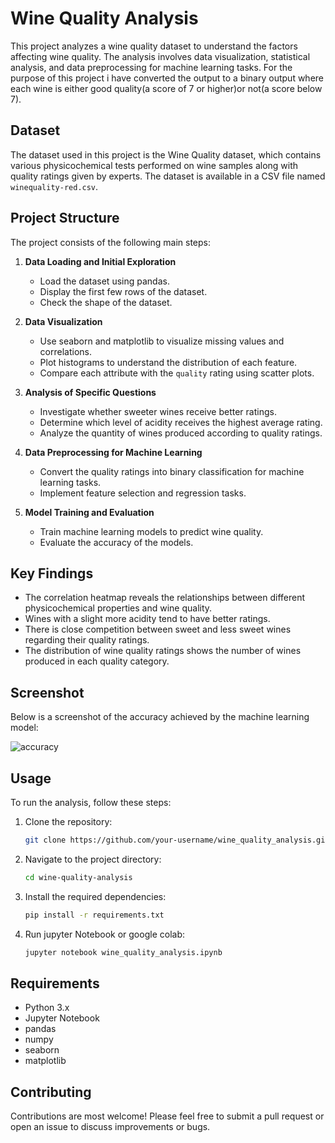 # Wine Quality Analysis

This project analyzes a wine quality dataset to understand the factors affecting wine quality. The analysis involves data visualization, statistical analysis, and data preprocessing for machine learning tasks. For the purpose of this project i have converted the output to a binary output where each wine is either good quality(a score of 7 or higher)or not(a score below 7). 

## Dataset

The dataset used in this project is the Wine Quality dataset, which contains various physicochemical tests performed on wine samples along with quality ratings given by experts. The dataset is available in a CSV file named `winequality-red.csv`.

## Project Structure

The project consists of the following main steps:

1. **Data Loading and Initial Exploration**
   - Load the dataset using pandas.
   - Display the first few rows of the dataset.
   - Check the shape of the dataset.

2. **Data Visualization**
   - Use seaborn and matplotlib to visualize missing values and correlations.
   - Plot histograms to understand the distribution of each feature.
   - Compare each attribute with the `quality` rating using scatter plots.

3. **Analysis of Specific Questions**
   - Investigate whether sweeter wines receive better ratings.
   - Determine which level of acidity receives the highest average rating.
   - Analyze the quantity of wines produced according to quality ratings.

4. **Data Preprocessing for Machine Learning**
   - Convert the quality ratings into binary classification for machine learning tasks.
   - Implement feature selection and regression tasks.

5. **Model Training and Evaluation**
   - Train machine learning models to predict wine quality.
   - Evaluate the accuracy of the models.

## Key Findings

- The correlation heatmap reveals the relationships between different physicochemical properties and wine quality.
- Wines with a slight more acidity tend to have better ratings.
- There is close competition between sweet and less sweet wines regarding their quality ratings.
- The distribution of wine quality ratings shows the number of wines produced in each quality category.

## Screenshot

Below is a screenshot of the accuracy achieved by the machine learning model:

![accuracy](https://github.com/user-attachments/assets/e21e6b57-ee7c-44b4-9969-8f7b6af69a01)

## Usage

To run the analysis, follow these steps:

1. Clone the repository:
   ```sh
   git clone https://github.com/your-username/wine_quality_analysis.git

2. Navigate to the project directory:
   ```sh
   cd wine-quality-analysis

3. Install the required dependencies:
   ```sh
   pip install -r requirements.txt
4. Run jupyter Notebook or google colab:
   ```sh
   jupyter notebook wine_quality_analysis.ipynb

## Requirements
- Python 3.x
- Jupyter Notebook
- pandas
- numpy
- seaborn
- matplotlib

## Contributing
Contributions are most welcome! Please feel free to submit a pull request or open an issue to discuss improvements or bugs.
   
